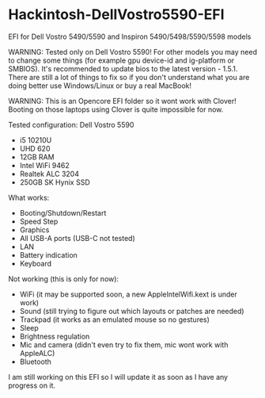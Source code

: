 # Hackintosh-DellVostro5590-EFI
EFI for Dell Vostro 5490/5590 and Inspiron 5490/5498/5590/5598 models

WARNING: Tested only on Dell Vostro 5590! For other models you may need to change some things (for example gpu device-id and ig-platform or SMBIOS). It's recommended to update bios to the latest version - 1.5.1. There are still a lot of things to fix so if you don't understand what you are doing better use Windows/Linux or buy a real MacBook!

WARNING: This is an Opencore EFI folder so it wont work with Clover! Booting on those laptops using Clover is quite impossible for now.

Tested configuration:
Dell Vostro 5590
- i5 10210U
- UHD 620
- 12GB RAM
- Intel WiFi 9462
- Realtek ALC 3204
- 250GB SK Hynix SSD

What works:
- Booting/Shutdown/Restart
- Speed Step
- Graphics
- All USB-A ports (USB-C not tested)
- LAN
- Battery indication
- Keyboard

Not working (this is only for now):
- WiFi (it may be supported soon, a new AppleIntelWifi.kext is under work)
- Sound (still trying to figure out which layouts or patches are needed)
- Trackpad (it works as an emulated mouse so no gestures)
- Sleep
- Brightness regulation
- Mic and camera (didn't even try to fix them, mic wont work with AppleALC)
- Bluetooth

I am still working on this EFI so I will update it as soon as I have any progress on it.
